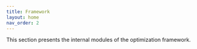 ```yaml
---
title: Framework
layout: home
nav_order: 2
---
```


<p align = "justify">
This section presents the internal modules of the optimization framework.
</p>
